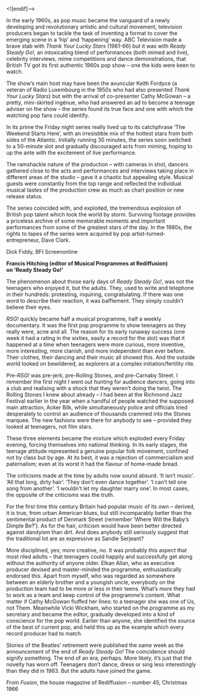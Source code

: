 <![endif]-->

In the early 1960s, as pop music became the vanguard of a newly developing and revolutionary artistic and cultural movement, television producers began to tackle the task of inventing a format to cover the emerging scene in a ‘hip’ and ‘happening’ way. ABC Television made a brave stab with _Thank Your Lucky Stars_ (1961-66) but it was with _Ready Steady Go!_, an intoxicating blend of performances (both mimed and live), celebrity interviews, mime competitions and dance demonstrations, that British TV got its first authentic 1960s pop show – one the kids were keen to watch.

The show’s main host may have been the avuncular Keith Fordyce (a veteran of Radio Luxembourg in the 1950s who had also presented _Thank Your Lucky Stars_) but with the arrival of co-presenter Cathy McGowan – a pretty, mini-skirted ingénue, who had answered an ad to become a teenage adviser on the show – the series found its true face and one with which the watching pop fans could identify.

In its prime the Friday night series really lived up to its catchphrase ‘The Weekend Starts Here’, with an irresistible mix of the hottest stars from both sides of the Atlantic. Initially running 30 minutes, the series soon switched to a 50-minute slot and gradually discouraged acts from miming, hoping to up the ante with the excitement of live performance.

The ramshackle nature of the production – with cameras in shot, dancers gathered close to the acts and performances and interviews taking place in different areas of the studio – gave it a chaotic but appealing style. Musical guests were constantly from the top range and reflected the individual musical tastes of the production crew as much as chart position or new release status.

The series coincided with, and exploited, the tremendous explosion of British pop talent which took the world by storm. Surviving footage provides a priceless archive of some memorable moments and important performances from some of the greatest stars of the day. In the 1980s, the rights to tapes of the series were acquired by pop artist-turned-entrepreneur, Dave Clark.

Dick Fiddy, BFI Screenonline

**Francis Hitching (editor of Musical Programmes at Rediffusion)  
on ‘Ready Steady Go!’**

The phenomenon about those early days of _Ready Steady Go!_, was not the teenagers who enjoyed it, but the adults. They, used to write and telephone in their hundreds: protesting, inquiring, congratulating. If there was one word to describe their reaction, it was bafflement. They simply couldn’t believe their eyes.

_RSG!_ quickly became half a musical programme, half a weekly documentary. It was the first pop programme to show teenagers as they really were, acne and all. The reason for its early runaway success (one week it had a rating in the sixties, easily a record for the slot) was that it happened at a time when teenagers were more curious, more inventive, more interesting, more clanish, and more independent than ever before. Their clothes, their dancing and their music all showed this. And the outside world looked on bewildered, as explorers at a complex initiation/fertility rite.

Pre-_RSG!_ was pre-jerk, pre-Rolling Stones, and pre-Carnaby Street. I remember the first night I went out hunting for audience dancers, going into a club and realising with a shock that they weren’t doing the twist. The Rolling Stones I knew about already – I had been at the Richmond Jazz Festival earlier in the year when a handful of people watched the supposed main attraction, Acker Bilk, while simultaneously police and officials tried desperately to control an audience of thousands crammed into the Stones marquee. The new fashions were there for anybody to see – provided they looked at teenagers, not film stars.

These three elements became the mixture which exploded every Friday evening, forcing themselves into national thinking. In its early stages, the teenage attitude represented a genuine popular folk movement, confined not by class but by age. At its best, it was a rejection of commercialism and paternalism; even at its worst it had the flavour of home-made bread.

The criticisms made at the time by adults now sound absurd. ‘It isn’t music’. ‘All that long, dirty hair’. ‘They don’t even dance together’. ‘I can’t tell one song from another’. ‘I wouldn’t let my daughter marry one’. In most cases, the opposite of the criticisms was the truth.

For the first time this century Britain had popular music of its own – derived, it is true, from urban American blues, but still incomparably better than the sentimental product of Denmark Street (remember ‘Where Will the Baby’s Dimple Be?’). As for the hair, criticism would have been better directed against dandyism than dirt. And does anybody still seriously suggest that the traditional lot are as expressive as Sandie Serjeant?

More disciplined, yes; more creative, no. It was probably this aspect that most riled adults – that teenagers could happily and successfully get along without the authority of anyone older. Elkan Allan, who as executive producer devised and master-minded the programme, enthusiastically endorsed this. Apart from myself, who was regarded as somewhere between an elderly brother and a youngish uncle, everybody on the production team had to be more or less in their teens. What’s more they had to work as a team and keep control of the programme’s content. What matter if Cathy McGowan fluffed her lines: to a teenager she was one of Us, not Them. Meanwhile Vicki Wickham, who started on the programme as my secretary and became the editor, gradually developed into a kind of conscience for the pop world. Earlier than anyone, she identified the source of the best of current pop, and held this up as the example which every record producer had to match.

Stories of the Beatles’ retirement were published the same week as the announcement of the end of _Ready Steady Go!_ The coincidence should signify something. The end of an era, perhaps. More likely, it’s just that the novelty has worn off. Teenagers don’t dance, dress or sing less interestingly than they did in 1963. But the adults have joined the game.

From _Fusion_, the house magazine of Rediffusion – number 45, Christmas 1966


<!--stackedit_data:
eyJoaXN0b3J5IjpbMTA0ODQzNDU4XX0=
-->